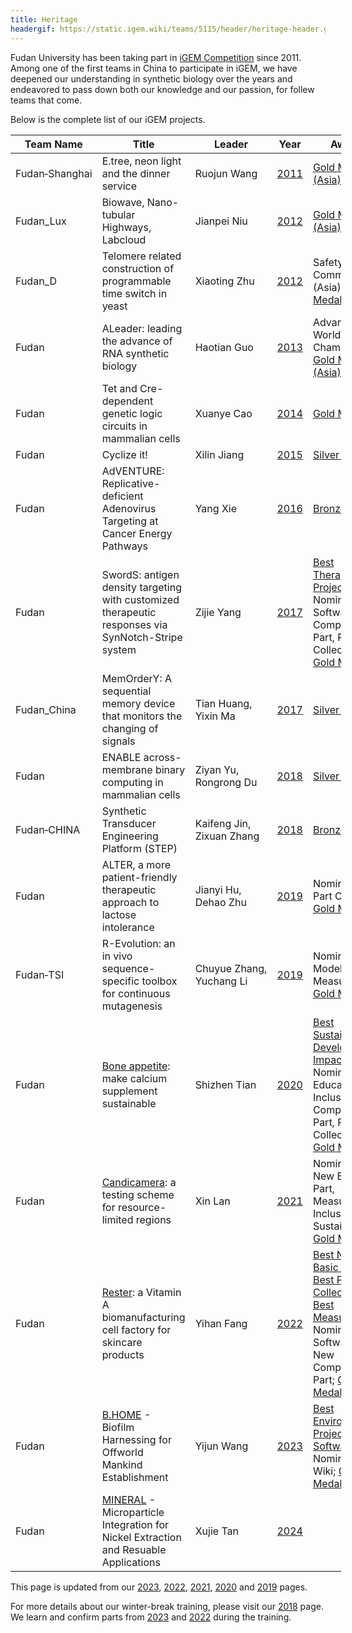 ```yaml
---
title: Heritage
headergif: https://static.igem.wiki/teams/5115/header/heritage-header.gif
---
```


Fudan University has been taking part in [iGEM Competition](https://old.igem.org/Timeline) since 2011. Among one of the first teams in China to participate in iGEM, we have deepened our understanding in synthetic biology over the years and endeavored to pass down both our knowledge and our passion, for follew teams that come.

Below is the complete list of our iGEM projects.

<table style="width:105%">
  <thead><tr><th>Team&#160;Name</th><th>Title</th><th>Leader</th><th>Year</th><th>Awards</th><th>Social</th></tr></thead>
  <tbody>
    <tr><td>Fudan&#8209;Shanghai</td><td>E.tree, neon light and the dinner service</td><td>Ruojun&#160;Wang</td><td><a href="https://old.igem.org/Team.cgi?team_id=604" rel="noreferrer" target="_blank">2011</a></td>
      <td><a href="https://old.igem.org/Results?year=2011&amp;division=igem&amp;region=Asia" target="_blank">Gold Medal (Asia)</a></td>
      <td></td></tr>
    <tr><td>Fudan_Lux</td><td>Biowave, Nano-tubular Highways, Labcloud</td><td>Jianpei&#160;Niu</td><td><a href="https://old.igem.org/Team.cgi?team_id=785" rel="noreferrer" target="_blank">2012</a></td>
      <td><a href="https://old.igem.org/Results?year=2012&amp;division=igem&amp;region=Asia" target="_blank">Gold Medal (Asia)</a></td>
      <td></td></tr>
    <tr><td>Fudan_D</td><td>Telomere related construction of programmable time switch in yeast</td><td>Xiaoting&#160;Zhu</td><td><a href="https://old.igem.org/Team.cgi?team_id=798" rel="noreferrer" target="_blank">2012</a></td>
      <td>Safety Commendation (Asia); <a href="https://old.igem.org/Results?year=2012&amp;division=igem&amp;region=Asia" target="_blank">Silver Medal (Asia)</a></td>
      <td><a href="https://twitter.com/FDU_iGEM" target="_blank">FDU_iGEM</a></td></tr>
    <tr><td>Fudan</td><td>ALeader: leading the advance of RNA synthetic biology</td><td>Haotian&#160;Guo</td><td><a href="https://old.igem.org/Team.cgi?team_id=1100" rel="noreferrer" target="_blank">2013</a></td>
      <td>Advance to World Championship; <a href="https://old.igem.org/Results?year=2013&amp;division=igem&amp;region=Asia" target="_blank">Gold Medal (Asia)</a></td>
      <td></td></tr>
    <tr><td>Fudan</td><td>Tet and Cre-dependent genetic logic circuits in mammalian cells</td><td>Xuanye&#160;Cao</td><td><a href="https://old.igem.org/Team.cgi?team_id=1440" rel="noreferrer" target="_blank">2014</a></td>
      <td><a href="https://old.igem.org/Results?year=2014&amp;division=igem" target="_blank">Gold Medal</a></td>
      <td></td></tr>
    <tr><td>Fudan</td><td>Cyclize it!</td><td>Xilin&#160;Jiang</td><td><a href="https://old.igem.org/Team.cgi?team_id=1777" rel="noreferrer" target="_blank">2015</a></td>
      <td><a href="https://old.igem.org/Results?year=2015&amp;division=igem" target="_blank">Silver Medal</a></td>
      <td></td></tr>
    <tr><td>Fudan</td><td>AdVENTURE: Replicative-deficient Adenovirus Targeting at Cancer Energy Pathways</td><td>Yang&#160;Xie</td><td><a href="https://old.igem.org/Team.cgi?team_id=1925" rel="noreferrer" target="_blank">2016</a></td>
      <td><a href="https://old.igem.org/Results?year=2016&amp;division=igem" target="_blank">Bronze Medal</a></td>
      <td></td></tr>
    <tr><td>Fudan</td><td>SwordS: antigen density targeting with customized therapeutic responses via SynNotch-Stripe system</td><td>Zijie&#160;Yang</td><td><a href="https://old.igem.org/Team.cgi?team_id=2446" rel="noreferrer" target="_blank">2017</a></td>
      <td><a href="https://2017.igem.org/Competition/Results" target="_blank">Best Therapeutics Project</a>; Nominated for Software, New Composite Part, Part Collection; <a href="https://old.igem.org/Results?year=2017&amp;division=igem" target="_blank">Gold Medal</a></td>
      <td><a href="https://mp.weixin.qq.com/s/onttQywMRT1hheIa9-4O9A" target="_blank">Fudan_iGEM</a></td></tr>
    <tr><td>Fudan_China</td><td>MemOrderY: A sequential memory device that monitors the changing of signals</td><td>Tian&#160;Huang, Yixin&#160;Ma</td><td><a href="https://old.igem.org/Team.cgi?team_id=2460" rel="noreferrer" target="_blank">2017</a></td>
      <td><a href="https://old.igem.org/Results?year=2017&amp;division=igem" target="_blank">Silver Medal</a></td>
      <td></td></tr>
    <tr><td>Fudan</td><td>ENABLE across-membrane binary computing in mammalian cells</td><td>Ziyan&#160;Yu, Rongrong&#160;Du</td><td><a href="https://old.igem.org/Team.cgi?team_id=2549" rel="noreferrer" target="_blank">2018</a></td>
      <td><a href="https://old.igem.org/Results?year=2018&amp;division=igem" target="_blank">Silver Medal</a></td>
      <td><a href="https://mp.weixin.qq.com/mp/appmsgalbum?__biz=MzU2ODA2MTY1MQ==&action=getalbum&album_id=1532917925110710272#wechat_redirect" target="_blank">Fudan_iGEM</a></td></tr>
    <tr><td>Fudan&#8209;CHINA</td><td>Synthetic Transducer Engineering Platform (STEP)</td><td>Kaifeng&#160;Jin, Zixuan&#160;Zhang</td><td><a href="https://old.igem.org/Team.cgi?team_id=2886" rel="noreferrer" target="_blank">2018</a></td>
      <td><a href="https://old.igem.org/Results?year=2018&amp;division=igem" target="_blank">Bronze Medal</a></td>
      <td></td></tr>
    <tr><td>Fudan</td><td>ALTER, a more patient-friendly therapeutic approach to lactose intolerance</td><td>Jianyi&#160;Hu, Dehao&#160;Zhu</td><td><a href="https://old.igem.org/Team.cgi?team_id=3245" rel="noreferrer" target="_blank">2019</a></td>
      <td>Nominated for Part Collection; <a href="https://old.igem.org/Results?year=2019&amp;division=igem" target="_blank">Gold Medal</a></td>
      <!-- https://2019.igem.org/Competition/Results -->
      <td><a href="https://twitter.com/IgemF" target="_blank">IgemF</a></td></tr>
    <tr><td>Fudan&#8209;TSI</td><td>R-Evolution: an in vivo sequence-specific toolbox for continuous mutagenesis</td><td>Chuyue&#160;Zhang, Yuchang&#160;Li</td><td><a href="https://old.igem.org/Team.cgi?team_id=3257" rel="noreferrer" target="_blank">2019</a></td>
      <td>Nominated for Model, Measurement; <a href="https://old.igem.org/Results?year=2019&amp;division=igem" target="_blank">Gold Medal</a></td>
      <!-- https://2019.igem.org/Competition/Results -->
      <td><a href="https://mp.weixin.qq.com/mp/appmsgalbum?__biz=MzU2ODA2MTY1MQ==&action=getalbum&album_id=1532913710640496641#wechat_redirect" target="_blank">Fudan_iGEM</a></td></tr>
    <tr><td>Fudan</td><td><a href="https://video.igem.org/w/g5dMeUWTQR7epNvkBJ41Xd" target="_blank">Bone appetite</a>: make calcium supplement sustainable</td><td>Shizhen&#160;Tian</td><td><a href="https://old.igem.org/Team.cgi?team_id=3606" rel="noreferrer" target="_blank">2020</a></td>
      <td><a href="https://2020.igem.org/Competition/Results" target="_blank">Best Sustainable Development Impact</a>; Nominated for Education, Inclusive, New Compositie Part, Part Collection; <a href="https://old.igem.org/Results?year=2020&amp;division=igem" target="_blank">Gold Medal</a></td>
      <td><a href="https://mp.weixin.qq.com/mp/appmsgalbum?__biz=MzU2ODA2MTY1MQ==&action=getalbum&album_id=3138242312792342532#wechat_redirect" target="_blank">Fudan_iGEM</a></td></tr>
    <tr><td>Fudan</td><td><a href="https://video.igem.org/w/7nsVni1Fc2HXbewZ6U3quV" target="_blank">Candicamera</a>: a testing scheme for resource-limited regions</td><td>Xin&#160;Lan</td><td><a href="https://old.igem.org/Team.cgi?team_id=3790" rel="noreferrer" target="_blank">2021</a></td>
      <td>Nominated for New Basic Part, Measurement, Inclusivity, Sustainability; <a href="https://old.igem.org/Results?year=2021&amp;division=igem" target="_blank">Gold Medal</a></td>
      <!-- https://jamboree.igem.org/2021/results/special-awards -->
      <td><a href="https://mp.weixin.qq.com/mp/appmsgalbum?__biz=MzU2ODA2MTY1MQ==&action=getalbum&album_id=1875055113929588737#wechat_redirect" target="_blank">Fudan_iGEM</a></td></tr>
    <tr><td>Fudan</td><td><a href="https://video.igem.org/w/5iD5aPZDNkiiezQcNeH42o" target="_blank">Rester</a>: a Vitamin A biomanufacturing cell factory for skincare products</td><td>Yihan&#160;Fang</td><td><a href="https://old.igem.org/Team.cgi?team_id=4162" rel="noreferrer" target="_blank">2022</a></td>
      <td><a href="https://jamboree.igem.org/2022/results?scroll=Best%20New%20Basic%20Part#special-prizes" target="_blank">Best New Basic Part</a>, <a href="https://jamboree.igem.org/2022/results?scroll=Best%20Part%20Collection#special-prizes" target="_blank">Best Part Collection</a>, <a href="https://jamboree.igem.org/2022/results?scroll=Best%20Measurement#special-prizes" target="_blank">Best Measurement</a>; Nominated for Software Tool, New Compositie Part; <a href="https://jamboree.igem.org/2022/results#medals" target="_blank">Gold Medal</a></td>
      <td><a href="https://mp.weixin.qq.com/mp/appmsgalbum?__biz=MzU2ODA2MTY1MQ==&action=getalbum&album_id=3138238705355358214#wechat_redirect" target="_blank">Fudan_iGEM</a></td></tr>
    <tr><td>Fudan</td><td><a href="https://video.igem.org/w/r8AoMzrsD8vA6cKcgCZ156" target="_blank">B.HOME</a> - Biofilm Harnessing for Offworld Mankind Establishment</td><td>Yijun&#160;Wang</td><td><a href="https://old.igem.org/Team.cgi?team_id=4765" rel="noreferrer" target="_blank">2023</a></td>
      <td><a href="https://jamboree.igem.org/2023/results?scroll=Environment#village-awards" target="_blank">Best Environment Project</a>, <a href="https://jamboree.igem.org/2023/results?scroll=Best%20Software%20Tool#special-prizes" target="_blank">Best Software Tool</a>; Nominated for Wiki; <a href="https://jamboree.igem.org/2023/results#medals" target="_blank">Gold Medal</a></td>
      <td><a href="https://mp.weixin.qq.com/mp/appmsgalbum?__biz=MzU2ODA2MTY1MQ==&action=getalbum&album_id=3018641261198737410#wechat_redirect" target="_blank">Fudan_iGEM</a></td></tr>
    <tr><td>Fudan</td><td><a href="https://video.igem.org/w/d1795b71-2707-4eeb-92ce-5b88145ef1a3" target="_blank">MINERAL</a> - Microparticle Integration for Nickel Extraction and Resuable Applications</td><td>Xujie&#160;Tan</td><td><a href="https://teams.igem.org/5115" rel="noreferrer" target="_blank">2024</a></td>
      <td>  </td>
      <td><a href="https://mp.weixin.qq.com/mp/appmsgalbum?__biz=MzU2ODA2MTY1MQ==&action=getalbum&album_id=3322758862575403011#wechat_redirect" target="_blank">Fudan_iGEM</a></td></tr>
  </tbody>
</table>

This page is updated from our [2023](https://2023.igem.wiki/fudan/heritage), [2022](https://2022.igem.wiki/fudan/heritage), [2021](https://2021.igem.org/Team:Fudan/Heritage), [2020](https://2020.igem.org/Team:Fudan/Heritage) and [2019](https://2019.igem.org/Team:Fudan-TSI/Heritage) pages.

For more details about our winter-break training, please visit our [2018](http://2018.igem.org/Team:Fudan/Heritage) page. We learn and confirm parts from [2023](https://2023.igem.wiki/fudan/parts) and [2022](https://2022.igem.wiki/fudan/parts) during the training.
